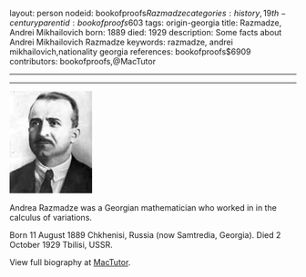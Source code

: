 layout: person
nodeid: bookofproofs$Razmadze
categories: history,19th-century
parentid: bookofproofs$603
tags: origin-georgia
title: Razmadze, Andrei Mikhailovich
born: 1889
died: 1929
description: Some facts about Andrei Mikhailovich Razmadze
keywords: razmadze, andrei mikhailovich,nationality georgia
references: bookofproofs$6909
contributors: bookofproofs,@MacTutor

---


---

![Razmadze.jpg](https://github.com/bookofproofs/bookofproofs.github.io/blob/main/_sources/_assets/images/portraits/Razmadze.jpg?raw=true)

Andrea Razmadze was a Georgian mathematician who worked in in the calculus of variations.

Born 11 August 1889 Chkhenisi, Russia (now Samtredia, Georgia). Died 2 October 1929 Tbilisi, USSR.


View full biography at [MacTutor](https://mathshistory.st-andrews.ac.uk/Biographies/Razmadze/).